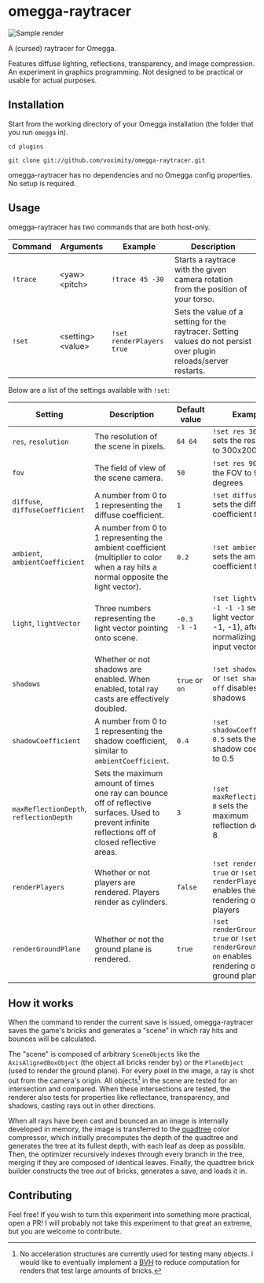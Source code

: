 # omegga-raytracer

![Sample render](https://i.imgur.com/uxZ9M3Z.jpg)

A (cursed) raytracer for Omegga.

Features diffuse lighting, reflections, transparency, and image compression.
An experiment in graphics programming. Not designed to be practical or usable for
actual purposes.

## Installation

Start from the working directory of your Omegga installation (the folder that you run `omegga` in).

`cd plugins`

`git clone git://github.com/voximity/omegga-raytracer.git`

omegga-raytracer has no dependencies and no Omegga config properties. No setup is required.

## Usage

omegga-raytracer has two commands that are both host-only.

| **Command** | **Arguments** | **Example** | **Description** |
| --- | --- | --- | --- |
| `!trace`  | &lt;yaw&gt; &lt;pitch&gt; | `!trace 45 -30` | Starts a raytrace with the given camera rotation from the position of your torso. |
| `!set`    | &lt;setting&gt; &lt;value&gt; | `!set renderPlayers true` | Sets the value of a setting for the raytracer. Setting values do not persist over plugin reloads/server restarts. |

Below are a list of the settings available with `!set`:

| **Setting** | **Description** | **Default value** | **Example** |
| --- | --- | --- | --- |
| `res`, `resolution` | The resolution of the scene in pixels. | `64 64` | `!set res 300 200` sets the resolution to 300x200 pixels |
| `fov` | The field of view of the scene camera. | `50` | `!set res 90` sets the FOV to 90 degrees |
| `diffuse`, `diffuseCoefficient` | A number from 0 to 1 representing the diffuse coefficient. | `1` | `!set diffuse 0.5` sets the diffuse coefficient to 0.5 |
| `ambient`, `ambientCoefficient` | A number from 0 to 1 representing the ambient coefficient (multiplier to color when a ray hits a normal opposite the light vector). | `0.2` | `!set ambient 0.5` sets the ambient coefficient to 0.5 |
| `light`, `lightVector` | Three numbers representing the light vector pointing onto scene. | `-0.3 -1 -1` | `!set lightVector -1 -1 -1` sets the light vector to (-1, -1, -1), after normalizing the input vector |
| `shadows` | Whether or not shadows are enabled. When enabled, total ray casts are effectively doubled. | `true` or `on` | `!set shadows false` or `!set shadows off` disables shadows |
| `shadowCoefficient` | A number from 0 to 1 representing the shadow coefficient, similar to `ambientCoefficient`. | `0.4` | `!set shadowCoefficient 0.5` sets the shadow coefficient to 0.5 |
| `maxReflectionDepth`, `reflectionDepth` | Sets the maximum amount of times one ray can bounce off of reflective surfaces. Used to prevent infinite reflections off of closed reflective areas. | `3` | `!set maxReflectionDepth 8` sets the maximum reflection depth to 8 |
| `renderPlayers` | Whether or not players are rendered. Players render as cylinders. | `false` | `!set renderPlayers true` or `!set renderPlayers on` enables the rendering of players |
| `renderGroundPlane` | Whether or not the ground plane is rendered. | `true` | `!set renderGroundPlane true` or `!set renderGroundPlane on` enables rendering of the ground plane |

## How it works

When the command to render the current save is issued, omegga-raytracer saves the game's bricks
and generates a "scene" in which ray hits and bounces will be calculated.

The "scene" is composed of arbitrary `SceneObject`s like the `AxisAlignedBoxObject` (the object
all bricks render by) or the `PlaneObject` (used to render the ground plane). For every pixel
in the image, a ray is shot out from the camera's origin. All objects[^1] in the scene are tested for
an intersection and compared. When these intersections are tested, the renderer also tests for
properties like reflectance, transparency, and shadows, casting rays out in other directions.

When all rays have been cast and bounced an an image is internally developed in memory, the image
is transferred to the [quadtree](https://en.wikipedia.org/wiki/Quadtree) color compressor, which
initially precomputes the depth of the quadtree and generates the tree at its fullest depth, with
each leaf as deep as possible. Then, the optimizer recursively indexes through every branch in
the tree, merging if they are composed of identical leaves. Finally, the quadtree brick builder
constructs the tree out of bricks, generates a save, and loads it in.

[^1]: No acceleration structures are currently used for testing many objects. I would like to
eventually implement a [BVH](https://en.wikipedia.org/wiki/Bounding_volume_hierarchy) to
reduce computation for renders that test large amounts of bricks.

## Contributing

Feel free! If you wish to turn this experiment into something more practical, open a PR!
I will probably not take this experiment to that great an extreme, but you are welcome to
contribute.
